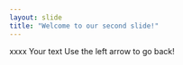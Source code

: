 ```yaml
---
layout: slide
title: "Welcome to our second slide!"
---
```


xxxx
Your text
Use the left arrow to go back!
